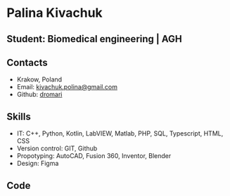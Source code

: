 # **Palina Kivachuk**
## **Student: Biomedical engineering | AGH**

## **Contacts**
- Krakow, Poland 
- Email: <kivachuk.polina@gmail.com>
- Github: [dromari](https://github.com/KPchelka "github")

## **Skills**
- IT: C++, Python, Kotlin, LabVIEW, Matlab, PHP, SQL, Typescript, HTML, CSS
- Version control: GIT, Github
- Propotyping: AutoCAD, Fusion 360, Inventor, Blender
- Design: Figma

## **Code**